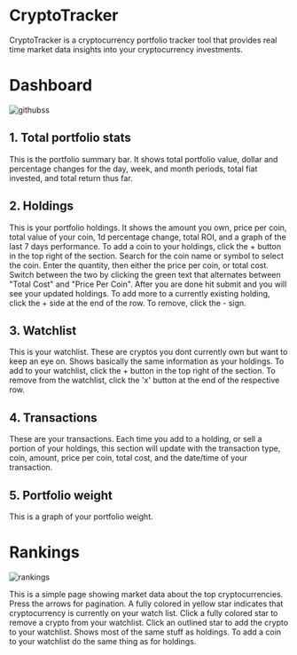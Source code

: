 # CryptoTracker

CryptoTracker is a cryptocurrency portfolio tracker tool that provides real time market data insights into your cryptocurrency investments.

# Dashboard
![githubss](https://user-images.githubusercontent.com/36825464/125128712-06f71500-e0c4-11eb-8093-50840c893ceb.png)

## 1. Total portfolio stats

This is the portfolio summary bar. It shows total portfolio value, dollar and percentage changes for the day, week, and month periods, total fiat invested, and total return thus far.

## 2. Holdings

This is your portfolio holdings. It shows the amount you own, price per coin, total value of your coin, 1d percentage change, total ROI, and a graph of the last 7 days performance. To add a coin to your holdings, click the + button in the top right of the section. Search for the coin name or symbol to select the coin. Enter the quantity, then either the price per coin, or total cost. Switch between the two by clicking the green text that alternates between "Total Cost" and "Price Per Coin". After you are done hit submit and you will see your updated holdings. To add more to a currently existing holding, click the + side at the end of the row. To remove, click the - sign.

## 3. Watchlist

This is your watchlist. These are cryptos you dont currently own but want to keep an eye on. Shows basically the same information as your holdings. To add to your watchlist, click the + button in the top right of the section. To remove from the watchlist, click the 'x' button at the end of the respective row.

## 4. Transactions

These are your transactions. Each time you add to a holding, or sell a portion of your holdings, this section will update with the transaction type, coin, amount, price per coin, total cost, and the date/time of your transaction.

## 5. Portfolio weight

This is a graph of your portfolio weight.



# Rankings
![rankings](https://user-images.githubusercontent.com/36825464/125128929-55a4af00-e0c4-11eb-9a2b-24aaf056a4cc.JPG)

This is a simple page showing market data about the top cryptocurrencies. Press the arrows for pagination. A fully colored in yellow star indicates that cryptocurrency is currently on your watch list. Click a fully colored star to remove a crypto from your watchlist. Click an outlined star to add the crypto to your watchlist. Shows most of the same stuff as holdings. To add a coin to your watchlist do the same thing as for holdings.

